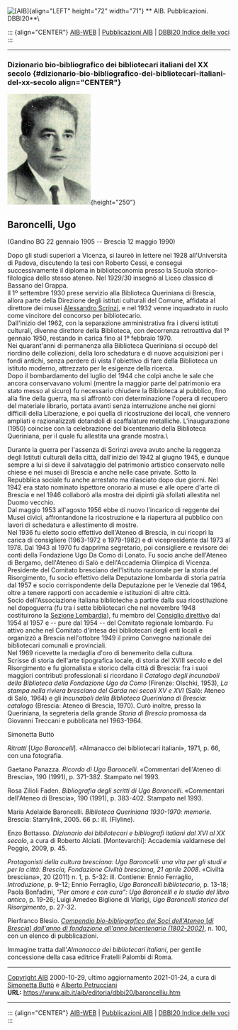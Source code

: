 ![\[AIB\]](/aib/wi/aibv72.gif){align="LEFT" height="72" width="71"}
** AIB. Pubblicazioni. DBBI20**\

::: {align="CENTER"}
[AIB-WEB](/) \| [Pubblicazioni AIB](/pubblicazioni/) \| [DBBI20 Indice
delle voci](dbbi20.htm)
:::

------------------------------------------------------------------------

### Dizionario bio-bibliografico dei bibliotecari italiani del XX secolo {#dizionario-bio-bibliografico-dei-bibliotecari-italiani-del-xx-secolo align="CENTER"}

![\[Ritratto\]](baroncelliu.jpg){height="250"}

## Baroncelli, Ugo

(Gandino BG 22 gennaio 1905 -- Brescia 12 maggio 1990)

Dopo gli studi superiori a Vicenza, si laureò in lettere nel 1928
all\'Università di Padova, discutendo la tesi con Roberto Cessi, e
conseguì successivamente il diploma in biblioteconomia presso la Scuola
storico-filologica dello stesso ateneo. Nel 1929/30 insegnò al Liceo
classico di Bassano del Grappa.\
Il 1º settembre 1930 prese servizio alla Biblioteca Queriniana di
Brescia, allora parte della Direzione degli istituti culturali del
Comune, affidata al direttore dei musei [Alessandro
Scrinzi](/aib/stor/bio/scrinzi.htm), e nel 1932 venne inquadrato in
ruolo come vincitore del concorso per bibliotecario.\
Dall\'inizio del 1962, con la separazione amministrativa fra i diversi
istituti culturali, divenne direttore della Biblioteca, con decorrenza
retroattiva dal 1º gennaio 1950, restando in carica fino al 1º febbraio
1970.\
Nei quarant\'anni di permanenza alla Biblioteca Queriniana si occupò del
riordino delle collezioni, della loro schedatura e di nuove acquisizioni
per i fondi antichi, senza perdere di vista l\'obiettivo di fare della
Biblioteca un istituto moderno, attrezzato per le esigenze della
ricerca.\
Dopo il bombardamento del luglio del 1944 che colpì anche le sale che
ancora conservavano volumi (mentre la maggior parte del patrimonio era
stato messo al sicuro) fu necessario chiudere la Biblioteca al pubblico,
fino alla fine della guerra, ma si affrontò con determinazione l\'opera
di recupero del materiale librario, portata avanti senza interruzione
anche nei giorni difficili della Liberazione, e poi quella di
ricostruzione dei locali, che vennero ampliati e razionalizzati
dotandoli di scaffalature metalliche. L\'inaugurazione (1950) coincise
con la celebrazione del bicentenario della Biblioteca Queriniana, per il
quale fu allestita una grande mostra.\

Durante la guerra per l\'assenza di Scrinzi aveva avuto anche la
reggenza degli Istituti culturali della città, dall\'inizio del 1942 al
giugno 1945, e dunque sempre a lui si deve il salvataggio del patrimonio
artistico conservato nelle chiese e nei musei di Brescia e anche nelle
case private. Sotto la Repubblica sociale fu anche arrestato ma
rilasciato dopo due giorni. Nel 1942 era stato nominato ispettore
onorario ai musei e alle opere d\'arte di Brescia e nel 1946 collaborò
alla mostra dei dipinti già sfollati allestita nel Duomo vecchio.\
Dal maggio 1953 all\'agosto 1956 ebbe di nuovo l\'incarico di reggente
dei Musei civici, affrontandone la ricostruzione e la riapertura al
pubblico con lavori di schedatura e allestimento di mostre.\
Nel 1936 fu eletto socio effettivo dell\'Ateneo di Brescia, in cui
ricoprì la carica di consigliere (1963-1972 e 1979-1982) e di
vicepresidente dal 1973 al 1978. Dal 1943 al 1970 fu dapprima
segretario, poi consigliere e revisore dei conti della Fondazione Ugo Da
Como di Lonato. Fu socio anche dell\'Ateneo di Bergamo, dell\'Ateneo di
Salò e dell\'Accademia Olimpica di Vicenza.\
Presidente del Comitato bresciano dell\'Istituto nazionale per la storia
del Risorgimento, fu socio effettivo della Deputazione lombarda di
storia patria dal 1957 e socio corrispondente della Deputazione per le
Venezie dal 1964, oltre a tenere rapporti con accademie e istituzioni di
altre città.\
Socio dell\'Associazione italiana biblioteche a partire dalla sua
ricostituzione nel dopoguerra (fu tra i sette bibliotecari che nel
novembre 1948 costituirono la [Sezione
Lombardia](/aib/stor/sezioni/lom.htm)), fu membro del [Consiglio
direttivo](/aib/stor/cariche54.htm) dal 1954 al 1957 e -- pure dal 1954
-- del Comitato regionale lombardo. Fu attivo anche nel Comitato
d\'intesa dei bibliotecari degli enti locali e organizzò a Brescia
nell\'ottobre 1949 il primo Convegno nazionale dei bibliotecari comunali
e provinciali.\
Nel 1969 ricevette la medaglia d\'oro di benemerito della cultura.\
Scrisse di storia dell\'arte tipografica locale, di storia del XVIII
secolo e del Risorgimento e fu giornalista e storico della città di
Brescia: fra i suoi maggiori contributi professionali si ricordano il
*Catalogo degli incunaboli della Biblioteca della Fondazione Ugo da
Como* (Firenze: Olschki, 1953), *La stampa nella riviera bresciana del
Garda nei secoli XV e XVI* (Salò: Ateneo di Salò, 1964) e gli
*Incunaboli della Biblioteca Queriniana di Brescia: catalogo* (Brescia:
Ateneo di Brescia, 1970). Curò inoltre, presso la Queriniana, la
segreteria della grande *Storia di Brescia* promossa da Giovanni
Treccani e pubblicata nel 1963-1964.

Simonetta Buttò

*Ritratti* \[*Ugo Baroncelli*\]. «Almanacco dei bibliotecari italiani»,
1971, p. 66, con una fotografia.

Gaetano Panazza. *Ricordo di Ugo Baroncelli*. «Commentari dell\'Ateneo
di Brescia», 190 (1991), p. 371-382. Stampato nel 1993.

Rosa Zilioli Faden. *Bibliografia degli scritti di Ugo Baroncelli*.
«Commentari dell\'Ateneo di Brescia», 190 (1991), p. 383-402. Stampato
nel 1993.

Maria Adelaide Baroncelli. *Biblioteca Queriniana 1930-1970: memorie*.
Brescia: Starrylink, 2005. 66 p.: ill. (Flyline).

Enzo Bottasso. *Dizionario dei bibliotecari e bibliografi italiani dal
XVI al XX secolo*, a cura di Roberto Alciati. \[Montevarchi\]: Accademia
valdarnese del Poggio, 2009, p. 45.

*Protagonisti della cultura bresciana: Ugo Baroncelli: una vita per gli
studi e per la città: Brescia, Fondazione Civiltà bresciana, 21 aprile
2008*. «Civiltà bresciana», 20 (2011) n. 1, p. 5-32: ill. Contiene:
Ennio Ferraglio, *Introduzione*, p. 9-12; Ennio Ferraglio, *Ugo
Baroncelli bibliotecario*, p. 13-18; Paola Bonfadini, *\"Per amore e con
cura\": Ugo Baroncelli e lo studio del libro antico*, p. 19-26; Luigi
Amedeo Biglione di Viarigi, *Ugo Baroncelli storico del Risorgimento*,
p. 27-32.

Pierfranco Blesio. [*Compendio bio-bibliografico dei Soci dell\'Ateneo*
\[*di Brescia*\] *dall\'anno di fondazione all\'anno bicentenario
(1802-2002)*](https://www.ateneo.brescia.it/controlpanel/uploads/compendio/B.pdf),
n. 100, con un elenco di pubblicazioni.

Immagine tratta dall\'*Almanacco dei bibliotecari italiani*, per gentile
concessione della casa editrice Fratelli Palombi di Roma.

------------------------------------------------------------------------

[Copyright AIB](/su-questo-sito/dichiarazione-di-copyright-aib-web/)
2000-10-29, ultimo aggiornamento 2021-01-24, a cura di [Simonetta
Buttò](/aib/redazione3.htm) e [Alberto
Petrucciani](/su-questo-sito/redazione-aib-web/)\
**URL:** https://www.aib.it/aib/editoria/dbbi20/baroncelliu.htm

------------------------------------------------------------------------

::: {align="CENTER"}
[AIB-WEB](/) \| [Pubblicazioni AIB](/pubblicazioni/) \| [DBBI20 Indice
delle voci](dbbi20.htm)
:::
